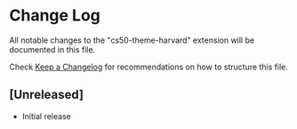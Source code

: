 # Change Log

All notable changes to the "cs50-theme-harvard" extension will be documented in this file.

Check [Keep a Changelog](http://keepachangelog.com/) for recommendations on how to structure this file.

## [Unreleased]

- Initial release

